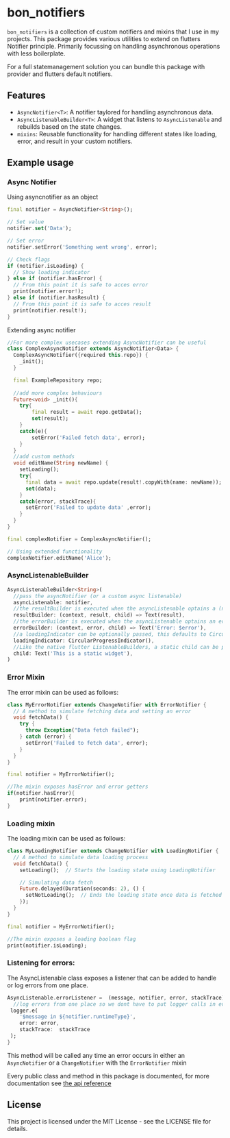 # bon_notifiers

`bon_notifiers` is a collection of custom notifiers and mixins that I use in my projects. This package provides various utilities to extend on flutters Notifier principle. Primarily focussing on handling asynchronous operations with less boilerplate.

For a full statemanagement solution you can bundle this package with provider and flutters default notifiers.

## Features

- `AsyncNotifier<T>`: A notifier taylored for handling asynchronous data.
- `AsyncListenableBuilder<T>`: A widget that listens to `AsyncListenable` and rebuilds based on the state changes.
- `mixins`: Reusable functionality for handling different states like loading, error, and result in your custom notifiers.

## Example usage
### Async Notifier
Using asyncnotifier as an object
```dart
final notifier = AsyncNotifier<String>();

// Set value
notifier.set('Data');

// Set error
notifier.setError('Something went wrong', error);

// Check flags
if (notifier.isLoading) {
  // Show loading indicator
} else if (notifier.hasError) {
  // From this point it is safe to acces error
  print(notifier.error!);
} else if (notifier.hasResult) {
  // From this point it is safe to acces result
  print(notifier.result!);
}
```
Extending async notifier
```dart
//For more complex usecases extending AsyncNotifier can be useful
class ComplexAsyncNotifier extends AsyncNotifier<Data> {
  ComplexAsyncNotifier({required this.repo}) {
    _init();
  }

  final ExampleRepository repo;
  
  //add more complex behaviours
  Future<void> _init(){
    try{
        final result = await repo.getData();
        set(result);
    }
    catch(e){
        setError('Failed fetch data', error);
    }
  }
  //add custom methods
  void editName(String newName) {
    setLoading();
    try{
      final data = await repo.update(result!.copyWith(name: newName));
      set(data);
    }
    catch(error, stackTrace){
      setError('Failed to update data' ,error);
    }
  }
}

final complexNotifier = ComplexAsyncNotifier();

// Using extended functionality
complexNotifier.editName('Alice');
```


### AsyncListenableBuilder
```dart
AsyncListenableBuilder<String>(
  //pass the asyncNotifier (or a custom async listenable)
  asyncListenable: notifier,
  //the resultBuilder is executed when the asyncListenable optains a (new) result
  resultBuilder: (context, result, child) => Text(result),
  //the errorBuilder is executed when the asyncListenable optains an error
  errorBuilder: (context, error, child) => Text('Error: $error'),
  //a loadingIndicator can be optionally passed, this defaults to CircularProgressIndicator.adaptive
  loadingIndicator: CircularProgressIndicator(),
  //Like the native flutter ListenableBuilders, a static child can be provided if a part of the widget tree is not dependant on the notifier
  child: Text('This is a static widget'),
)
```

### Error Mixin
The error mixin can be used as follows:
```dart
class MyErrorNotifier extends ChangeNotifier with ErrorNotifier {
  // A method to simulate fetching data and setting an error
  void fetchData() {
    try {
      throw Exception("Data fetch failed");
    } catch (error) {
      setError('Failed to fetch data', error);
    }
  }
}

final notifier = MyErrorNotifier();

//The mixin exposes hasError and error getters
if(notifier.hasError){
    print(notifier.error);
}
```
### Loading mixin
The loading mixin can be used as follows:
```dart
class MyLoadingNotifier extends ChangeNotifier with LoadingNotifier {
  // A method to simulate data loading process
  void fetchData() {
    setLoading();  // Starts the loading state using LoadingNotifier

    // Simulating data fetch
    Future.delayed(Duration(seconds: 2), () {
      setNotLoading();  // Ends the loading state once data is fetched
    });
  }
}

final notifier = MyErrorNotifier();

//The mixin exposes a loading boolean flag
print(notifier.isLoading);
```

### Listening for errors:
The AsyncListenable class exposes a listener that can be added to handle or log errors from one place.
```dart
AsyncListenable.errorListener =  (message, notifier, error, stackTrace){
  //log errors from one place so we dont have to put logger calls in every notifier
 logger.e(
    '$message in ${notifier.runtimeType}', 
    error: error, 
    stackTrace:  stackTrace
 );
}
```
This method will be called any time an error occurs in either an `AsyncNotifier` or a `ChangeNotifier` with the `ErrorNotifier` mixin

Every public class and method in this package is documented, for more documentation see [the api reference](https://pub.dev/documentation/bon_notifiers/latest/bon_notifiers/)
## License
This project is licensed under the MIT License - see the LICENSE file for details.
